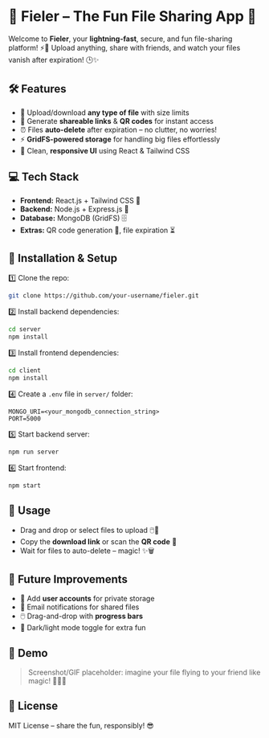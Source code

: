 # 🎉 Fieler – The Fun File Sharing App 🚀

Welcome to **Fieler**, your **lightning-fast**, secure, and fun file-sharing platform! ⚡💾
Upload anything, share with friends, and watch your files vanish after expiration! 🕒✨

## 🛠 Features
- 📂 Upload/download **any type of file** with size limits
- 🔗 Generate **shareable links** & **QR codes** for instant access
- ⏰ Files **auto-delete** after expiration – no clutter, no worries!
- ⚡ **GridFS-powered storage** for handling big files effortlessly
- 🎨 Clean, **responsive UI** using React & Tailwind CSS

## 💻 Tech Stack
- **Frontend:** React.js + Tailwind CSS 🌈
- **Backend:** Node.js + Express.js 🔧
- **Database:** MongoDB (GridFS) 🗄️
- **Extras:** QR code generation 🎯, file expiration ⏳

## 🚀 Installation & Setup
1️⃣ Clone the repo:
```bash
git clone https://github.com/your-username/fieler.git
```
2️⃣ Install backend dependencies:
```bash
cd server
npm install
```
3️⃣ Install frontend dependencies:
```bash
cd client
npm install
```
4️⃣ Create a `.env` file in `server/` folder:
```
MONGO_URI=<your_mongodb_connection_string>
PORT=5000
```
5️⃣ Start backend server:
```bash
npm run server
```
6️⃣ Start frontend:
```bash
npm start
```

## 🎯 Usage
- Drag and drop or select files to upload 🖱️📂
- Copy the **download link** or scan the **QR code** 🤳
- Wait for files to auto-delete – magic! ✨🗑️

## 🌟 Future Improvements
- 🔐 Add **user accounts** for private storage
- 📧 Email notifications for shared files
- 🖱️ Drag-and-drop with **progress bars**
- 🌈 Dark/light mode toggle for extra fun

## 📸 Demo
> Screenshot/GIF placeholder: imagine your file flying to your friend like magic! 🧙‍♂️✨

## 📜 License
MIT License – share the fun, responsibly! 😎
